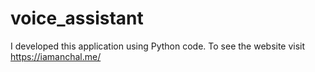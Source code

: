 # voice_assistant
I developed this application using Python code. 
To see the website visit https://iamanchal.me/

